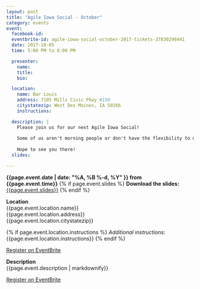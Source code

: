```yaml
---
layout: post
title: "Agile Iowa Social - October"
category: events
event:
  facebook-id: 
  eventbrite-id: agile-iowa-social-october-2017-tickets-37830298441
  date: 2017-10-05
  time: 5:00 PM to 8:00 PM

  presenter:
    name: 
    title: 
    bio: 

  location:
    name: Bar Louis
    address: 7105 Mills Civic Pkwy #150
    citystatezip: West Des Moines, IA 50266
    instructions: 

  description: | 
    Please join us for our next Agile Iowa Social!
    
    Some of us aren't morning people or don't have the flexibility to make it to Lean Coffee so to cater to those who prefer after work events and perhaps something a little stronger than coffee... Here you go!  Join us for a beverage or two (maybe more) and talk with others about whatever topics come to mind.  This is a chance to network with others in our professions and pick their brains or just hang out and socialize.
    
    Hope to see you there! 
  slides: 

---
```

**{{page.event.date | date: "%A, %B %-d, %Y" }} from
 {{page.event.time}}**
{% if page.event.slides %}
  **Download the slides:**
  [{{page.event.slides}}](p/{{page.event.slides}})
{% endif %}

**Location**  
{{page.event.location.name}}  
{{page.event.location.address}}  
{{page.event.location.citystatezip}}  

{% if page.event.location.instructions %}
  *Additional instructions*: 
  {{page.event.location.instructions}}
{% endif %}

<a class="btn" title="EventBrite Registration"  href="http://www.eventbrite.com/e/{{page.event.eventbrite-id}}" target="_blank" data-eventdate="{{page.event.date | date: '%D'}}">Register on EventBrite</a>

**Description**  
{{page.event.description | markdownify}}

<a class="btn" title="EventBrite Registration" href="http://www.eventbrite.com/e/{{page.event.eventbrite-id}}" target="_blank">Register on EventBrite</a>
